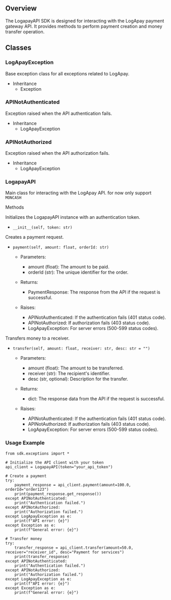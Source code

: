


## Overview

The LogapayAPI SDK is designed for interacting with the LogApay payment gateway API. It provides methods to perform payment creation and money transfer operation.


## Classes

### LogApayException

Base exception class for all exceptions related to LogApay.

- Inheritance
    - Exception

### APINotAuthenticated

Exception raised when the API authentication fails.

- Inheritance
    - LogApayException


### APINotAuthorized

Exception raised when the API authorization fails.

- Inheritance
    - LogApayException


### LogapayAPI

Main class for interacting with the LogApay API. for now only support `MONCASH`

Methods

Initializes the LogapayAPI instance with an authentication token.

- `__init__(self, token: str)`


Creates a payment request.

- `payment(self, amount: float, orderId: str)`

    - Parameters:

        - amount (float): The amount to be paid.
        - orderId (str): The unique identifier for the order.

    - Returns:

        - PaymentResponse: The response from the API if the request is successful.

    - Raises:

        - APINotAuthenticated: If the authentication fails (401 status code).
        - APINotAuthorized: If authorization fails (403 status code).
        - LogApayException: For server errors (500-599 status codes).  



Transfers money to a receiver.

- `transfer(self, amount: float, receiver: str, desc: str = "")`

    - Parameters:

        - amount (float): The amount to be transferred.
        - receiver (str): The recipient's identifier.
        - desc (str, optional): Description for the transfer.

    - Returns:

        - dict: The response data from the API if the request is successful.

    - Raises:

        - APINotAuthenticated: If the authentication fails (401 status code).
        - APINotAuthorized: If authorization fails (403 status code).
        - LogApayException: For server errors (500-599 status codes).


### Usage Example


```
from sdk.exceptions import *

# Initialize the API client with your token
api_client = LogapayAPI(token="your_api_token")

# Create a payment
try:
    payment_response = api_client.payment(amount=100.0, orderId="order123")
    print(payment_response.get_response())
except APINotAuthenticated:
    print("Authentication failed.")
except APINotAuthorized:
    print("Authorization failed.")
except LogApayException as e:
    print(f"API error: {e}")
except Exception as e:
    print(f"General error: {e}")

# Transfer money
try:
    transfer_response = api_client.transfer(amount=50.0, receiver="receiver_id", desc="Payment for services")
    print(transfer_response)
except APINotAuthenticated:
    print("Authentication failed.")
except APINotAuthorized:
    print("Authorization failed.")
except LogApayException as e:
    print(f"API error: {e}")
except Exception as e:
    print(f"General error: {e}")

```




